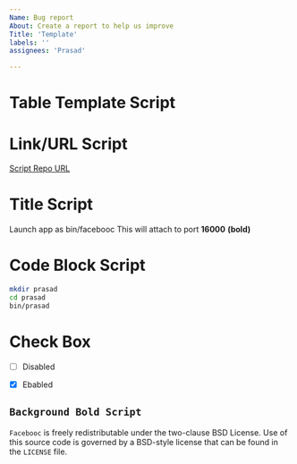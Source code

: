 ```yaml
---
Name: Bug report
About: Create a report to help us improve
Title: 'Template'
labels: ''
assignees: 'Prasad'

---
```


# Table Template Script

# Link/URL Script

[Script Repo URL](https://github.com/actions/github-script)

# Title Script 

Launch app as bin/facebooc This will attach to port **16000** **(bold)**

# Code Block Script
```bash
mkdir prasad
cd prasad
bin/prasad
```

# Check Box
* [ ] Disabled

* [x] Ebabled


`Background Bold Script`
---------
`Facebooc` is freely redistributable under the two-clause BSD License.
Use of this source code is governed by a BSD-style license that can be found
in the `LICENSE` file.

